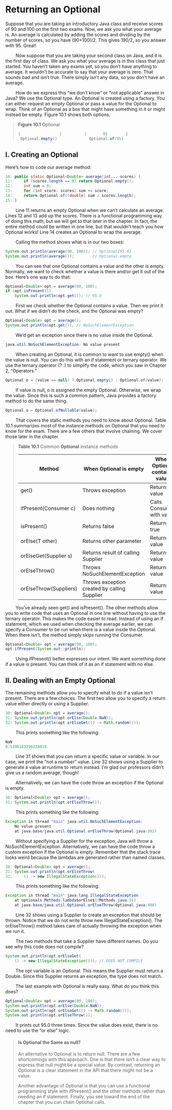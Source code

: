 # Returning an Optional

Suppose that you are taking an introductory Java class and receive scores of 90 and 100 on
the first two exams. Now, we ask you what your average is. An average is calculated by 
adding the scores and dividing by the number of scores, so you have (90+100)/2. This gives
190/2, so you answer with 95. Great! <br />

&emsp;&emsp;
Now suppose that you are taking your second class on Java, and it is the first day of class.
We ask you what your average is in this class that just started. You haven’t taken any exams
yet, so you don’t have anything to average. It wouldn’t be accurate to say that your average
is zero. That sounds bad and isn’t true. There simply isn’t any data, so you don’t have
an average. <br />

&emsp;&emsp;
How do we express this “we don’t know” or “not applicable” answer in Java? We use the
Optional type. An Optional is created using a factory. You can either request an empty
Optional or pass a value for the Optional to wrap. Think of an Optional as a box that
might have something in it or might instead be empty. Figure 10.1 shows both options.

> **Figure 10.1** Optional <br />
> ```java
> |                 |          |       95        |
>  Optional.empty()              Optional.of(95)
> ```

## I. Creating an Optional
Here’s how to code our average method:

```java
10: public static Optional<Double> average(int... scores) {
11:     if (scores.length == 0) return Optional.empty();
12:     int sum = 0;
13:     for (int score: scores) sum += score;
14:     return Optional.of((double) sum / scores.length);
15: }
```

&emsp;&emsp;
Line 11 returns an empty Optional when we can’t calculate an average. Lines 12 and
13 add up the scores. There is a functional programming way of doing this math, but we
will get to that later in the chapter. In fact, the entire method could be written in one line,
but that wouldn’t teach you how Optional works! Line 14 creates an Optional to wrap
the average. <br />

&emsp;&emsp;
Calling the method shows what is in our two boxes:

```java
System.out.println(average(90, 100)); // Optional[95.0]
System.out.println(average());        // Optional.empty
```

&emsp;&emsp;
You can see that one Optional contains a value and the other is empty. Normally,
we want to check whether a value is there and/or get it out of the box. Here’s one way to do that:

```java
Optional<Double> opt = average(90, 100);
if (opt.isPresent())
    System.out.println(opt.get()); // 95.0
```

&emsp;&emsp;
First we check whether the Optional contains a value. Then we print it out. What if we
didn’t do the check, and the Optional was empty?

```java
Optional<Double> opt = average();
System.out.println(opt.get()); // NoSuchElementException
```

&emsp;&emsp;
We’d get an exception since there is no value inside the Optional.

```java
java.util.NoSuchElementException: No value present
```

&emsp;&emsp;
When creating an Optional, it is common to want to use empty() when the value is
null. You can do this with an if statement or ternary operator. We use the ternary operator
(? :) to simplify the code, which you saw in Chapter 2, “Operators.”

```java
Optional o = (value == null) ? Optional.empty() : Optional.of(value);
```

&emsp;&emsp;
If value is null, o is assigned the empty Optional. Otherwise, we wrap the value. Since
this is such a common pattern, Java provides a factory method to do the same thing.

```java
Optional o = Optional.ofNullable(value);
```

&emsp;&emsp;
That covers the static methods you need to know about Optional. Table 10.1 
summarizes most of the instance methods on Optional that you need to know for the exam. There
are a few others that involve chaining. We cover those later in the chapter.

> **Table 10.1** Common **Optional** instance methods
> 
> |Method|When Optional is empty|When Optional contains value|
> |------|----------------------|----------------------------|
> |get()|Throws exception|Returns value|
> |ifPresent(Consumer c)|Does nothing|Calls Consumer with value|
> |isPresent() |Returns false |Returns true|
> |orElse(T other) |Returns other parameter |Returns value|
> |orElseGet(Supplier s) |Returns result of calling Supplier |Returns value|
> |orElseThrow() |Throws NoSuchElementException |Returns value|
> |orElseThrow(Suppliers)|Throws exception created by calling Supplier|Returns value|

&emsp;&emsp;
You’ve already seen get() and isPresent(). The other methods allow you to write
code that uses an Optional in one line without having to use the ternary operator. This
makes the code easier to read. Instead of using an if statement, which we used when
checking the average earlier, we can specify a Consumer to be run when there is a value
inside the Optional. When there isn’t, the method simply skips running the Consumer.

```java
Optional<Double> opt = average(90, 100);
opt.ifPresent(System.out::println);
```

&emsp;&emsp;
Using ifPresent() better expresses our intent. We want something done if a value is
present. You can think of it as an if statement with no else.

## II. Dealing with an Empty Optional
The remaining methods allow you to specify what to do if a value isn’t present. There are
a few choices. The first two allow you to specify a return value either directly or using a Supplier.

```java
30: Optional<Double> opt = average();
31: System.out.println(opt.orElse(Double.NaN));
32: System.out.println(opt.orElseGet(() -> Math.random()));
```

&emsp;&emsp;
This prints something like the following:

```java
NaN
0.5396183290228018
```

&emsp;&emsp;
Line 31 shows that you can return a specific value or variable. In our case, we print the
“not a number” value. Line 32 shows using a Supplier to generate a value at runtime to
return instead. I’m glad our professors didn’t give us a random average, though! <br />

&emsp;&emsp;
Alternatively, we can have the code throw an exception if the Optional is empty.

```java
30: Optional<Double> opt = average();
31: System.out.println(opt.orElseThrow());
```

&emsp;&emsp;
This prints something like the following:

```java
Exception in thread "main" java.util.NoSuchElementException:
    No value present
    at java.base/java.util.Optional.orElseThrow(Optional.java:382)
```

&emsp;&emsp;
Without specifying a Supplier for the exception, Java will throw a
NoSuchElementException. Alternatively, we can have the code throw a custom exception
if the Optional is empty. Remember that the stack trace looks weird because the lambdas are
generated rather than named classes. 

```java
30: Optional<Double> opt = average();
31: System.out.println(opt.orElseThrow(
32:     () -> new IllegalStateException()));
```

&emsp;&emsp;
This prints something like the following:

```java
Exception in thread "main" java.lang.IllegalStateException
    at optionals.Methods.lambda$orElse$1(Methods.java:31)
    at java.base/java.util.Optional.orElseThrow(Optional.java:408)
```

&emsp;&emsp;
Line 32 shows using a Supplier to create an exception that should be thrown. Notice
that we do not write throw new IllegalStateException(). The orElseThrow()
method takes care of actually throwing the exception when we run it. <br />

&emsp;&emsp;
The two methods that take a Supplier have different names. Do you see why this code
does not compile?

```java
System.out.println(opt.orElseGet(
    () -> new IllegalStateException())); // DOES NOT COMPILE
```

&emsp;&emsp;
The opt variable is an Optional<Double>. This means the Supplier must return a
Double. Since this Supplier returns an exception, the type does not match. <br />

&emsp;&emsp;
The last example with Optional is really easy. What do you think this does?

```java
Optional<Double> opt = average(90, 100);
System.out.println(opt.orElse(Double.NaN));
System.out.println(opt.orElseGet(() -> Math.random()));
System.out.println(opt.orElseThrow());
```

&emsp;&emsp;
It prints out 95.0 three times. Since the value does exist, there is no need to use the “or
else” logic.

> #### **Is Optional the Same as null?**
> An alternative to Optional is to return null. There are a few shortcomings with this
approach. One is that there isn’t a clear way to express that null might be a special value.
By contrast, returning an Optional is a clear statement in the API that there might not
be a value. <br />
> 
> Another advantage of Optional is that you can use a functional programming style with
ifPresent() and the other methods rather than needing an if statement. Finally, you
see toward the end of the chapter that you can chain Optional calls.
